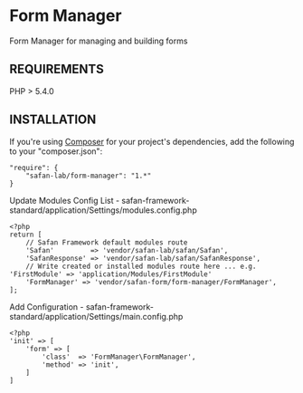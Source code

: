 Form Manager
===============
Form Manager for managing and building forms

REQUIREMENTS
------------
PHP > 5.4.0

INSTALLATION
------------
If you're using [Composer](http://getcomposer.org/) for your project's dependencies, add the following to your "composer.json":
```
"require": {
    "safan-lab/form-manager": "1.*"
}
```

Update Modules Config List - safan-framework-standard/application/Settings/modules.config.php
```
<?php
return [
    // Safan Framework default modules route
    'Safan'         => 'vendor/safan-lab/safan/Safan',
    'SafanResponse' => 'vendor/safan-lab/safan/SafanResponse',
    // Write created or installed modules route here ... e.g. 'FirstModule' => 'application/Modules/FirstModule'
    'FormManager' => 'vendor/safan-form/form-manager/FormManager',
];
```

Add Configuration - safan-framework-standard/application/Settings/main.config.php
```
<?php
'init' => [
    'form' => [
        'class'  => 'FormManager\FormManager',
        'method' => 'init',
    ]
]
```

